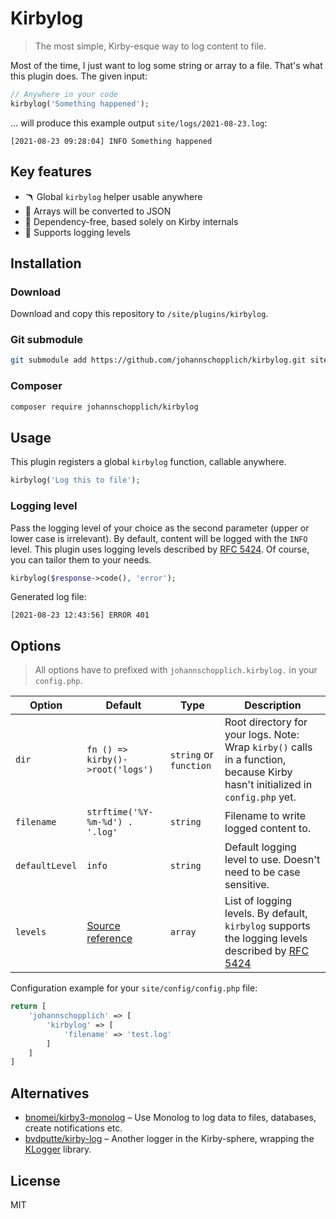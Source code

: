 # Kirbylog

> The most simple, Kirby-esque way to log content to file.

Most of the time, I just want to log some string or array to a file. That's what this plugin does. The given input:

```php
// Anywhere in your code
kirbylog('Something happened');
```

… will produce this example output `site/logs/2021-08-23.log`:

```log
[2021-08-23 09:28:04] INFO Something happened
```

## Key features

- 🪃 Global `kirbylog` helper usable anywhere
- 💬 Arrays will be converted to JSON
- 🧩 Dependency-free, based solely on Kirby internals
- 🔢 Supports logging levels

## Installation

### Download

Download and copy this repository to `/site/plugins/kirbylog`.

### Git submodule

```bash
git submodule add https://github.com/johannschopplich/kirbylog.git site/plugins/kirbylog
```

### Composer

```bash
composer require johannschopplich/kirbylog
```

## Usage

This plugin registers a global `kirbylog` function, callable anywhere.

```php
kirbylog('Log this to file');
```

### Logging level

Pass the logging level of your choice as the second parameter (upper or lower case is irrelevant). By default, content will be logged with the `INFO` level. This plugin uses logging levels described by [RFC 5424](http://tools.ietf.org/html/rfc5424). Of course, you can tailor them to your needs.

```php
kirbylog($response->code(), 'error');
```

Generated log file:

```log
[2021-08-23 12:43:56] ERROR 401
```

## Options

> All options have to prefixed with `johannschopplich.kirbylog.` in your `config.php`.

| Option | Default | Type | Description |
| --- | --- | --- | --- |
| `dir` | `fn () => kirby()->root('logs')` | `string` or `function` | Root directory for your logs. Note: Wrap `kirby()` calls in a function, because Kirby hasn't initialized in `config.php` yet. |
| `filename` | `strftime('%Y-%m-%d') . '.log'` | `string` | Filename to write logged content to.
| `defaultLevel` | `info` | `string` | Default logging level to use. Doesn't need to be case sensitive.
| `levels` | [Source reference](https://github.com/johannschopplich/kirbylog/blob/main/src/helpers.php#L16) | `array` | List of logging levels. By default, `kirbylog` supports the logging levels described by [RFC 5424](http://tools.ietf.org/html/rfc5424) |

Configuration example for your `site/config/config.php` file:

```php
return [
    'johannschopplich' => [
        'kirbylog' => [
            'filename' => 'test.log'
        ]
    ]
]
```

## Alternatives

- [bnomei/kirby3-monolog](https://github.com/bnomei/kirby3-monolog) – Use Monolog to log data to files, databases, create notifications etc.
- [bvdputte/kirby-log](https://github.com/bvdputte/kirby-log) – Another logger in the Kirby-sphere, wrapping the [KLogger](https://github.com/katzgrau/KLogger) library.

## License

MIT
